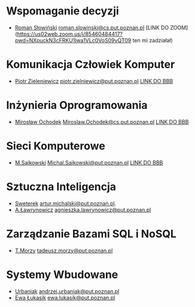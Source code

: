 # Wspomaganie decyzji
- [Roman Słowiński]() roman.slowinski@cs.put.poznan.pl
   [LINK DO ZOOM](https://us02web.zoom.us/j/85460484417?pwd=NXpuckN3cFRKU1lwa1VLc0VoS09yQT09 ten mi zadziałał)
# Komunikacja Człowiek Komputer
- [Piotr Zieleniewicz]() piotr.zielniewicz@put.poznan.pl 
   [LINK DO BBB](https://ekursy.put.poznan.pl/mod/bigbluebuttonbn/view.php?id=240728)
# Inżynieria Oprogramowania
- [Mirosław Ochodek]() Miroslaw.Ochodek@cs.put.poznan.pl
   [LINK DO BBB](https://ekursy.put.poznan.pl/mod/bigbluebuttonbn/view.php?id=470657)

# Sieci Komputerowe
- [M.Sajkowski](https://www.cs.put.poznan.pl/msajkowski/for-students/)  Michal.Sajkowski@put.poznan.pl
   [LINK DO BBB](https://moodle.put.poznan.pl/course/view.php?id=4944)

# Sztuczna Inteligencja
- [Sweterek](http://www.cs.put.poznan.pl/amichalski/si.dzienne/index.html) artur.michalski@put.poznan.pl.
- [A.Ławrynowicz](http://www.cs.put.poznan.pl/si/) agnieszka.lawrynowicz@put.poznan.pl 

# Zarządzanie Bazami SQL i NoSQL
- [T.Morzy]() tadeusz.morzy@put.poznan.pl

# Systemy Wbudowane
- [Urbaniak]() andrzej.urbaniak@put.poznan.pl 
- [Ewa Łukasik]() ewa.lukasik@put.poznan.pl 
